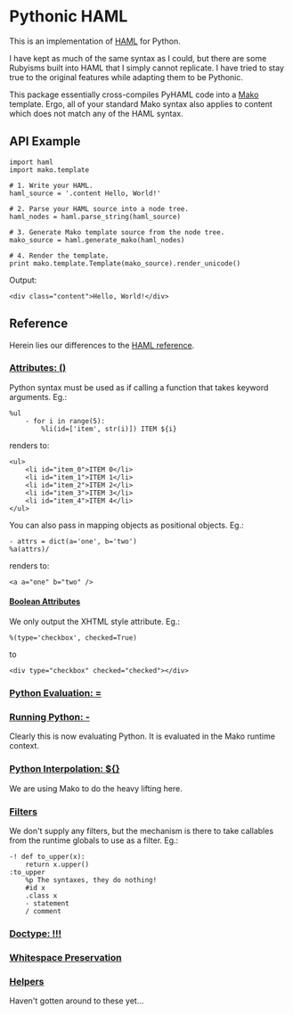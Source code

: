 # Pythonic HAML

This is an implementation of [HAML](http://haml-lang.com/) for Python.

I have kept as much of the same syntax as I could, but there are some Rubyisms built into HAML that I simply cannot replicate. I have tried to stay true to the original features while adapting them to be Pythonic.

This package essentially cross-compiles PyHAML code into a [Mako](http://www.makotemplates.org/) template. Ergo, all of your standard Mako syntax also applies to content which does not match any of the HAML syntax.

## API Example

    import haml
    import mako.template

    # 1. Write your HAML.
    haml_source = '.content Hello, World!'

    # 2. Parse your HAML source into a node tree.
    haml_nodes = haml.parse_string(haml_source)

    # 3. Generate Mako template source from the node tree.
    mako_source = haml.generate_mako(haml_nodes)

    # 4. Render the template.
    print mako.template.Template(mako_source).render_unicode()

Output:

    <div class="content">Hello, World!</div>
    
## Reference

Herein lies our differences to the [HAML reference](http://haml-lang.com/docs/yardoc/file.HAML_REFERENCE.html).

### [Attributes: ()](http://haml-lang.com/docs/yardoc/file.HAML_REFERENCE.html#attributes)

Python syntax must be used as if calling a function that takes keyword arguments. Eg.:

    %ul
        - for i in range(5):
            %li(id=['item', str(i)]) ITEM ${i}
    
renders to:
    
    <ul>
        <li id="item_0">ITEM 0</li>
        <li id="item_1">ITEM 1</li>
        <li id="item_2">ITEM 2</li>
        <li id="item_3">ITEM 3</li>
        <li id="item_4">ITEM 4</li>
    </ul>

You can also pass in mapping objects as positional objects. Eg.:

    - attrs = dict(a='one', b='two')
    %a(attrs)/

renders to:
    
    <a a="one" b="two" />


#### [Boolean Attributes](http://haml-lang.com/docs/yardoc/file.HAML_REFERENCE.html#boolean_attributes)

We only output the XHTML style attribute. Eg.:
    
    %(type='checkbox', checked=True)

to
    
    <div type="checkbox" checked="checked"></div>
    
### [Python Evaluation: =](http://haml-lang.com/docs/yardoc/file.HAML_REFERENCE.html#ruby_evaluation)
### [Running Python: -](http://haml-lang.com/docs/yardoc/file.HAML_REFERENCE.html#running_ruby_)

Clearly this is now evaluating Python. It is evaluated in the Mako runtime context.

### [Python Interpolation: ${}](http://haml-lang.com/docs/yardoc/file.HAML_REFERENCE.html#ruby_interpolation_)

We are using Mako to do the heavy lifting here.

### [Filters](http://haml-lang.com/docs/yardoc/file.HAML_REFERENCE.html#filters)

We don't supply any filters, but the mechanism is there to take callables from the runtime globals to use as a filter. Eg.:

    -! def to_upper(x):
        return x.upper()
    :to_upper
        %p The syntaxes, they do nothing!
        #id x
        .class x
        - statement
        / comment

### [Doctype: !!!](http://haml-lang.com/docs/yardoc/file.HAML_REFERENCE.html#doctype_)
### [Whitespace Preservation](http://haml-lang.com/docs/yardoc/file.HAML_REFERENCE.html#tilde)
### [Helpers](http://haml-lang.com/docs/yardoc/file.HAML_REFERENCE.html#helpers)

Haven't gotten around to these yet...